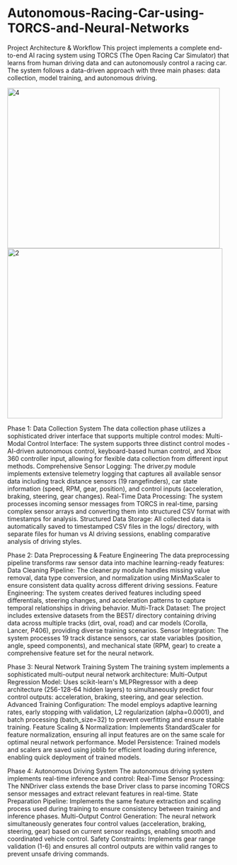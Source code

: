 # Autonomous-Racing-Car-using-TORCS-and-Neural-Networks

Project Architecture & Workflow
This project implements a complete end-to-end AI racing system using TORCS (The Open Racing Car Simulator) that learns from human driving data and can autonomously control a racing car. The system follows a data-driven approach with three main phases: data collection, model training, and autonomous driving.

<img width="480" height="362" alt="4" src="https://github.com/user-attachments/assets/f40baee8-e89c-417e-912a-0e5be704b212" />


<img width="486" height="384" alt="2" src="https://github.com/user-attachments/assets/732df88a-ab4a-4661-870d-405461800288" />



Phase 1: Data Collection System
The data collection phase utilizes a sophisticated driver interface that supports multiple control modes:
Multi-Modal Control Interface: The system supports three distinct control modes - AI-driven autonomous control, keyboard-based human control, and Xbox 360 controller input, allowing for flexible data collection from different input methods.
Comprehensive Sensor Logging: The driver.py module implements extensive telemetry logging that captures all available sensor data including track distance sensors (19 rangefinders), car state information (speed, RPM, gear, position), and control inputs (acceleration, braking, steering, gear changes).
Real-Time Data Processing: The system processes incoming sensor messages from TORCS in real-time, parsing complex sensor arrays and converting them into structured CSV format with timestamps for analysis.
Structured Data Storage: All collected data is automatically saved to timestamped CSV files in the logs/ directory, with separate files for human vs AI driving sessions, enabling comparative analysis of driving styles.

Phase 2: Data Preprocessing & Feature Engineering
The data preprocessing pipeline transforms raw sensor data into machine learning-ready features:
Data Cleaning Pipeline: The cleaner.py module handles missing value removal, data type conversion, and normalization using MinMaxScaler to ensure consistent data quality across different driving sessions.
Feature Engineering: The system creates derived features including speed differentials, steering changes, and acceleration patterns to capture temporal relationships in driving behavior.
Multi-Track Dataset: The project includes extensive datasets from the BEST/ directory containing driving data across multiple tracks (dirt, oval, road) and car models (Corolla, Lancer, P406), providing diverse training scenarios.
Sensor Integration: The system processes 19 track distance sensors, car state variables (position, angle, speed components), and mechanical state (RPM, gear) to create a comprehensive feature set for the neural network.

Phase 3: Neural Network Training System
The training system implements a sophisticated multi-output neural network architecture:
Multi-Output Regression Model: Uses scikit-learn's MLPRegressor with a deep architecture (256-128-64 hidden layers) to simultaneously predict four control outputs: acceleration, braking, steering, and gear selection.
Advanced Training Configuration: The model employs adaptive learning rates, early stopping with validation, L2 regularization (alpha=0.0001), and batch processing (batch_size=32) to prevent overfitting and ensure stable training.
Feature Scaling & Normalization: Implements StandardScaler for feature normalization, ensuring all input features are on the same scale for optimal neural network performance.
Model Persistence: Trained models and scalers are saved using joblib for efficient loading during inference, enabling quick deployment of trained models.

Phase 4: Autonomous Driving System
The autonomous driving system implements real-time inference and control:
Real-Time Sensor Processing: The NNDriver class extends the base Driver class to parse incoming TORCS sensor messages and extract relevant features in real-time.
State Preparation Pipeline: Implements the same feature extraction and scaling process used during training to ensure consistency between training and inference phases.
Multi-Output Control Generation: The neural network simultaneously generates four control values (acceleration, braking, steering, gear) based on current sensor readings, enabling smooth and coordinated vehicle control.
Safety Constraints: Implements gear range validation (1-6) and ensures all control outputs are within valid ranges to prevent unsafe driving commands.
